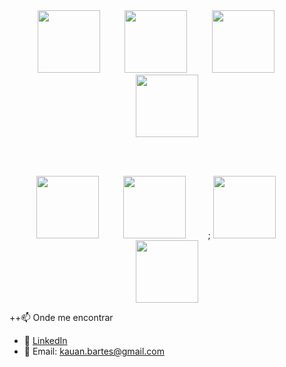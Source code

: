 <div align="center">
  
  <img src="https://cdn.jsdelivr.net/gh/devicons/devicon/icons/java/java-original.svg" width="100"/>
   &nbsp;&nbsp;&nbsp;&nbsp;&nbsp;&nbsp;&nbsp;&nbsp;
  <img src="https://cdn.jsdelivr.net/gh/devicons/devicon/icons/spring/spring-original.svg" width="100"/>
   &nbsp;&nbsp;&nbsp;&nbsp;&nbsp;&nbsp;&nbsp;&nbsp;
  <img src="https://cdn.jsdelivr.net/gh/devicons/devicon/icons/kubernetes/kubernetes-plain.svg" width="100"/>
   &nbsp;&nbsp;&nbsp;&nbsp;&nbsp;&nbsp;&nbsp;&nbsp;
  <img src="https://cdn.jsdelivr.net/gh/devicons/devicon/icons/git/git-original.svg" width="100"/>

  <br/><br/>

  <img src="https://cdn.jsdelivr.net/gh/devicons/devicon/icons/docker/docker-original.svg" width="100"/>
   &nbsp;&nbsp;&nbsp;&nbsp;&nbsp;&nbsp;&nbsp;&nbsp;
  <img src="https://cdn.jsdelivr.net/gh/devicons/devicon/icons/mysql/mysql-original.svg" width="100"/>
   &nbsp;&nbsp;&nbsp;&nbsp;&nbsp;&nbsp;&nbsp;&nbsp;;
  <img src="https://cdn.jsdelivr.net/gh/devicons/devicon/icons/postgresql/postgresql-original.svg" width="100"/>
   &nbsp;&nbsp;&nbsp;&nbsp;&nbsp;&nbsp;&nbsp;&nbsp;
  <img src="https://cdn.jsdelivr.net/gh/devicons/devicon/icons/amazonwebservices/amazonwebservices-original-wordmark.svg" width="100"/>

  </div>


++📫 Onde me encontrar
- 💼 [LinkedIn](www.linkedin.com/in/kauan-barts)  
- 📧 Email: kauan.bartes@gmail.com
